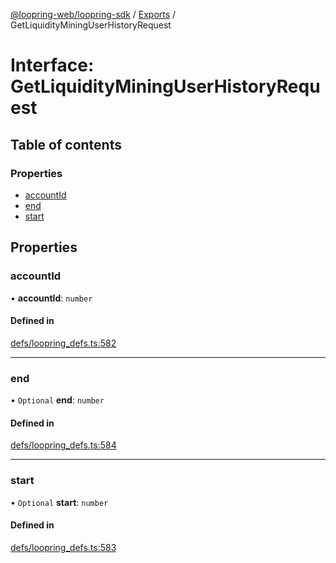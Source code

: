 [@loopring-web/loopring-sdk](../README.md) / [Exports](../modules.md) / GetLiquidityMiningUserHistoryRequest

# Interface: GetLiquidityMiningUserHistoryRequest

## Table of contents

### Properties

- [accountId](GetLiquidityMiningUserHistoryRequest.md#accountid)
- [end](GetLiquidityMiningUserHistoryRequest.md#end)
- [start](GetLiquidityMiningUserHistoryRequest.md#start)

## Properties

### accountId

• **accountId**: `number`

#### Defined in

[defs/loopring_defs.ts:582](https://github.com/Loopring/loopring_sdk/blob/b7df545/src/defs/loopring_defs.ts#L582)

___

### end

• `Optional` **end**: `number`

#### Defined in

[defs/loopring_defs.ts:584](https://github.com/Loopring/loopring_sdk/blob/b7df545/src/defs/loopring_defs.ts#L584)

___

### start

• `Optional` **start**: `number`

#### Defined in

[defs/loopring_defs.ts:583](https://github.com/Loopring/loopring_sdk/blob/b7df545/src/defs/loopring_defs.ts#L583)
